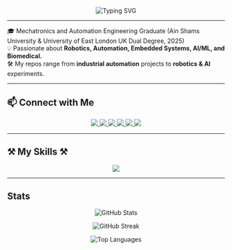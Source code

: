 <p align="center">
  <img src="https://readme-typing-svg.herokuapp.com?font=Fira+Code&weight=600&size=25&pause=1000&color=FF69B4&center=true&vCenter=true&random=false&width=600&lines=Hi%2C+I’m+Engineer+Shahd+AbouHashem+👋" alt="Typing SVG" />
</p>

---
🎓 Mechatronics and Automation Engineering Graduate (Ain Shams University & University of East London UK Dual Degree, 2025)  
💡 Passionate about **Robotics, Automation, Embedded Systems, AI/ML, and Biomedical.**  
🛠️ My repos range from **industrial automation** projects to **robotics & AI** experiments. 

---

## 📫 Connect with Me  

<p align="center">
  <a href="mailto:shahdabouhashem02@gmail.com">
      <img src="https://img.shields.io/badge/Gmail-333333?style=for-the-badge&logo=gmail&logoColor=red" />
  </a>
  <a href="https://www.linkedin.com/in/shahd-m-abouhashem/" target="_blank">
      <img src="https://img.shields.io/badge/LinkedIn-0077B5?style=for-the-badge&logo=linkedin&logoColor=white" />
  </a>
  <a href="https://www.coursera.org/user/17809cedfa1668b1857e295aac449c2c" target="_blank">
      <img src="https://img.shields.io/badge/Coursera-0056D2?style=for-the-badge&logo=Coursera&logoColor=white" />
  </a>
  <a href="https://www.udemy.com/user/shahd-abouhashem-2/" target="_blank">
      <img src="https://img.shields.io/badge/Udemy-A435F0?style=for-the-badge&logo=Udemy&logoColor=white" />
  </a>
  <a href="https://wuzzuf.net/me/shahd-abouhashem-59463e1ec0?utm_medium=other&utm_source=referral" target="_blank">
      <img src="https://img.shields.io/badge/Wuzzuf-2C8EBB?style=for-the-badge&logoColor=white" />
  </a>
  <a href="https://github.com/Shahd-AbouHashem" target="_blank">
      <img src="https://img.shields.io/badge/GitHub-333333?style=for-the-badge&logo=github&logoColor=white" />
  </a>
</p>


---

## ⚒️ My Skills ⚒️ 

<p align="center">
  <a href="https://skillicons.dev">
    <img src="https://skillicons.dev/icons?i=c,eclipse,py,raspberrypi,ros,unity,vscode,arduino,autocad,ai,pytorch,github,matlab,anaconda,cpp,ubuntu,opencv,tensorflow,visualstudio" />
  </a>
</p>

--- 

##  Stats  

<p align="center">
  <img src="https://github-readme-stats.vercel.app/api?username=Shahd-AbouHashem&show_icons=true&theme=radical" alt="GitHub Stats" />
</p>

<p align="center">
  <img src="https://github-readme-streak-stats.herokuapp.com/?user=Shahd-AbouHashem&theme=radical" alt="GitHub Streak" />
</p>

<p align="center">
  <img src="https://github-readme-stats.vercel.app/api/top-langs/?username=Shahd-AbouHashem&layout=compact&theme=radical" alt="Top Languages" />
</p>


